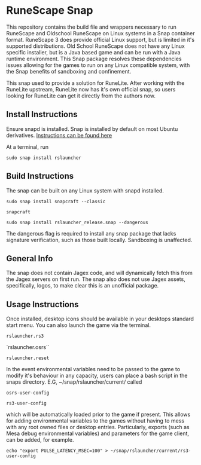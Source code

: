 # RuneScape Snap
This repository contains the build file and wrappers necessary to run RuneScape and Oldschool RuneScape on Linux systems in a Snap container format.
RuneScape 3 does provide official Linux support, but is limited in it's supported distributions.
Old School RuneScape does not have any Linux specific installer, but is a Java based game and can be run with a Java runtime environment.
This Snap package resolves these dependencies issues allowing for the games to run on any Linux compatible system, with the Snap benefits of sandboxing and confinement.

This snap used to provide a solution for RuneLite. After working with the RuneLite upstream, RuneLite now has it's own official snap, so users looking for RuneLite can get it directly from the authors now.


## Install Instructions
Ensure snapd is installed. Snap is installed by default on most Ubuntu derivatives. [Instructions can be found here](https://docs.snapcraft.io/installing-snapd/6735)

At a terminal, run

`sudo snap install rslauncher`

## Build Instructions
The snap can be built on any Linux system with snapd installed.

`sudo snap install snapcraft --classic`

`snapcraft`

`sudo snap install rslauncher_release.snap --dangerous`

The dangerous flag is required to install any snap package that lacks signature verification, such as those built locally. Sandboxing is unaffected.

## General Info

The snap does not contain Jagex code, and will dynamically fetch this from the Jagex servers on first run. The snap also does not use Jagex assets, specifically, logos, to make clear this is an unofficial package.

## Usage Instructions

Once installed, desktop icons should be available in your desktops standard start menu. You can also launch the game via the terminal. 

`rslauncher.rs3`

`rslauncher.osrs``

`rslauncher.reset`

In the event environmental variables need to be passed to the game to modify it's behaviour in any capacity, users can place a bash script in the snaps directory. E.G, ~/snap/rslauncher/current/ called 

`osrs-user-config`
 
`rs3-user-config`

which will be automatically loaded prior to the game if present. This allows for adding environmental variables to the games without having to mess with any root owned files or desktop entries.
Particularly, exports (such as Mesa debug environmental variables) and parameters for the game client, can be added, for example.

`echo "export PULSE_LATENCY_MSEC=100" > ~/snap/rslauncher/current/rs3-user-config`
